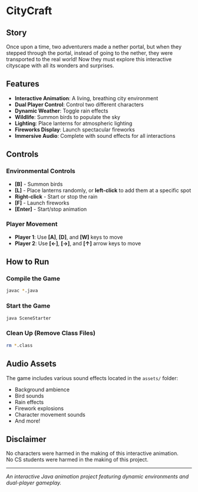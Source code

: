 # CityCraft

## Story

Once upon a time, two adventurers made a nether portal, but when they stepped through the portal, instead of going to the nether, they were transported to the real world! Now they must explore this interactive cityscape with all its wonders and surprises.

## Features

- **Interactive Animation**: A living, breathing city environment
- **Dual Player Control**: Control two different characters
- **Dynamic Weather**: Toggle rain effects
- **Wildlife**: Summon birds to populate the sky
- **Lighting**: Place lanterns for atmospheric lighting
- **Fireworks Display**: Launch spectacular fireworks
- **Immersive Audio**: Complete with sound effects for all interactions

## Controls

### Environmental Controls

- **[B]** - Summon birds
- **[L]** - Place lanterns randomly, or **left-click** to add them at a specific spot
- **Right-click** - Start or stop the rain
- **[F]** - Launch fireworks
- **[Enter]** - Start/stop animation

### Player Movement

- **Player 1**: Use **[A]**, **[D]**, and **[W]** keys to move
- **Player 2**: Use **[←]**, **[→]**, and **[↑]** arrow keys to move

## How to Run

### Compile the Game

```bash
javac *.java
```

### Start the Game

```bash
java SceneStarter
```

### Clean Up (Remove Class Files)

```bash
rm *.class
```

## Audio Assets

The game includes various sound effects located in the `assets/` folder:

- Background ambience
- Bird sounds
- Rain effects
- Firework explosions
- Character movement sounds
- And more!

## Disclaimer

No characters were harmed in the making of this interactive animation.  
No CS students were harmed in the making of this project.

---

_An interactive Java animation project featuring dynamic environments and dual-player gameplay._
